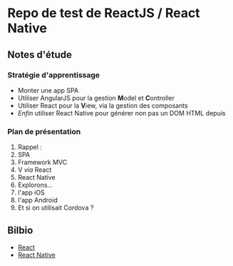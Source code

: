 # Repo de test de ReactJS / React Native

## Notes d'étude

### Stratégie d'apprentissage

 - Monter une app SPA
 - Utiliser AngularJS pour la gestion **M**odel et **C**ontroller
 - Utiliser React pour la **V**iew, via la gestion des composants
 - *Enfin* utiliser React Native pour générer non pas un DOM HTML depuis

### Plan de présentation

1. Rappel :
  1. SPA
  2. Framework MVC
  3. V *via* React
2. React Native
3. Explorons...
  1. l'app iOS
  2. l'app Android
4. Et si on utilisait Cordova ?


## Bilbio

 - [React](https://facebook.github.io/react/)
 - [React Native](https://facebook.github.io/react-native/)
